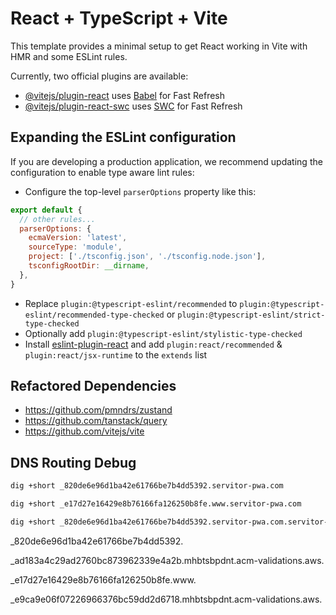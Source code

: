 # React + TypeScript + Vite

This template provides a minimal setup to get React working in Vite with HMR and some ESLint rules.

Currently, two official plugins are available:

- [@vitejs/plugin-react](https://github.com/vitejs/vite-plugin-react/blob/main/packages/plugin-react/README.md) uses [Babel](https://babeljs.io/) for Fast Refresh
- [@vitejs/plugin-react-swc](https://github.com/vitejs/vite-plugin-react-swc) uses [SWC](https://swc.rs/) for Fast Refresh

## Expanding the ESLint configuration

If you are developing a production application, we recommend updating the configuration to enable type aware lint rules:

- Configure the top-level `parserOptions` property like this:

```js
export default {
  // other rules...
  parserOptions: {
    ecmaVersion: 'latest',
    sourceType: 'module',
    project: ['./tsconfig.json', './tsconfig.node.json'],
    tsconfigRootDir: __dirname,
  },
}
```

- Replace `plugin:@typescript-eslint/recommended` to `plugin:@typescript-eslint/recommended-type-checked` or `plugin:@typescript-eslint/strict-type-checked`
- Optionally add `plugin:@typescript-eslint/stylistic-type-checked`
- Install [eslint-plugin-react](https://github.com/jsx-eslint/eslint-plugin-react) and add `plugin:react/recommended` & `plugin:react/jsx-runtime` to the `extends` list


## Refactored Dependencies

- https://github.com/pmndrs/zustand
- https://github.com/tanstack/query
- https://github.com/vitejs/vite

## DNS Routing Debug

```sh
dig +short _820de6e96d1ba42e61766be7b4dd5392.servitor-pwa.com

dig +short _e17d27e16429e8b76166fa126250b8fe.www.servitor-pwa.com

dig +short _820de6e96d1ba42e61766be7b4dd5392.servitor-pwa.com.servitor-pwa.com
```

_820de6e96d1ba42e61766be7b4dd5392.

_ad183a4c29ad2760bc873962339e4a2b.mhbtsbpdnt.acm-validations.aws.

_e17d27e16429e8b76166fa126250b8fe.www.

_e9ca9e06f07226966376bc59dd2d6718.mhbtsbpdnt.acm-validations.aws.
